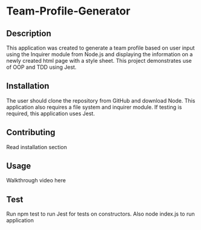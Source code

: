 # Team-Profile-Generator

## Description 
This application was created to generate a team profile based on user input using the Inquirer module from Node.js and displaying the information on a newly created html page with a style sheet. This project demonstrates use of OOP and TDD using Jest.

## Installation
The user should clone the repository from GitHub and download Node. This application also requires a file system and inquirer module. If testing is required, this application uses Jest.

## Contributing
Read installation section

## Usage 
Walkthrough video here 

## Test 
Run npm test to run Jest for tests on constructors.  Also node index.js to run application